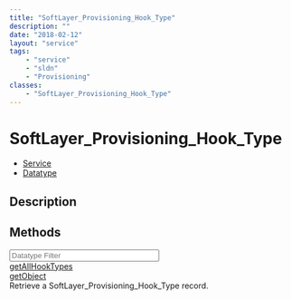 ```yaml
---
title: "SoftLayer_Provisioning_Hook_Type"
description: ""
date: "2018-02-12"
layout: "service"
tags:
    - "service"
    - "sldn"
    - "Provisioning"
classes:
    - "SoftLayer_Provisioning_Hook_Type"
---
```

# SoftLayer_Provisioning_Hook_Type
<div id='service-datatype'>
    <ul id='sldn-reference-tabs'>
    <li id='service'> <a href='/reference/services/SoftLayer_Provisioning_Hook_Type' >Service</a></li>    <li id='datatype'> <a href='/reference/datatypes/SoftLayer_Provisioning_Hook_Type' >Datatype</a></li>
    </ul>
</div>

## Description

        
        
<div id="properties" class="content">
    <h2>Methods</h2>
    <div class="view-filters">
        <div class="clearfix">
            <div class="search-input-box">
                <input placeholder="Datatype Filter" onkeyup="titleSearch(inputId='edit-combine', divId='method-div', elementClass='method-row')" 
                    type="text" id="edit-combine" value="" size="30" maxlength="128" class="form-text">
            </div>
        </div>
    </div>
    <div id="method-div">
            <div class="method-row">
                        <span class='view-field-title'><a href='/reference/services/SoftLayer_Provisioning_Hook_Type/getAllHookTypes'> getAllHookTypes</a> </span>
            <div class='views-field-body'></div>
        </div>
            <div class="method-row">
                        <span class='view-field-title'><a href='/reference/services/SoftLayer_Provisioning_Hook_Type/getObject'> getObject</a> </span>
            <div class='views-field-body'>Retrieve a SoftLayer_Provisioning_Hook_Type record.</div>
        </div>
        </div>
</div>

